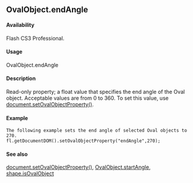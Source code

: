## OvalObject.endAngle

#### Availability

Flash CS3 Professional.

#### Usage

OvalObject.endAngle

#### Description

Read-only property; a float value that specifies the end angle of the Oval object. Acceptable values are from 0 to 360. To set this value, use [document.setOvalObjectProperty()](#_bookmark298).

#### Example

```
The following example sets the end angle of selected Oval objects to 270.
fl.getDocumentDOM().setOvalObjectProperty("endAngle",270);

```
#### See also

[document.setOvalObjectProperty()](#_bookmark298), [OvalObject.startAngle](#_bookmark746), [shape.isOvalObject](#_bookmark820)
